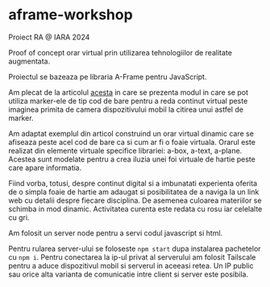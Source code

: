 # aframe-workshop
Proiect RA @ IARA 2024

Proof of concept orar virtual prin utilizarea tehnologiilor de realitate augmentata.

Proiectul se bazeaza pe libraria A-Frame pentru JavaScript.

Am plecat de la articolul [acesta](https://aframe.io/blog/arjs/?authuser=1) in care se prezenta modul in care se pot utiliza marker-ele de tip cod de bare pentru a reda continut virtual peste imaginea primita de camera dispozitivului mobil la citirea unui astfel de marker.

Am adaptat exemplul din articol construind un orar virtual dinamic care se afiseaza peste acel cod de bare ca si cum ar fi o foaie virtuala. Orarul este realizat din elemente virtuale specifice librariei: a-box, a-text, a-plane. Acestea sunt modelate pentru a crea iluzia unei foi virtuale de hartie peste care apare informatia.

Fiind vorba, totusi, despre continut digital si a imbunatati experienta oferita de o simpla foaie de hartie am adaugat si posibilitatea de a naviga la un link web cu detalii despre fiecare disciplina. De asemenea culoarea materiilor se schimba in mod dinamic. Activitatea curenta este redata cu rosu iar celelalte cu gri.

Am folosit un server node pentru a servi codul javascript si html.

Pentru rularea server-ului se foloseste `npm start` dupa instalarea pachetelor cu `npm i`.
Pentru conectarea la ip-ul privat al serverului am folosit Tailscale pentru a aduce dispozitivul mobil si serverul in aceeasi retea. Un IP public sau orice alta varianta de comunicatie intre client si server este posibila.
